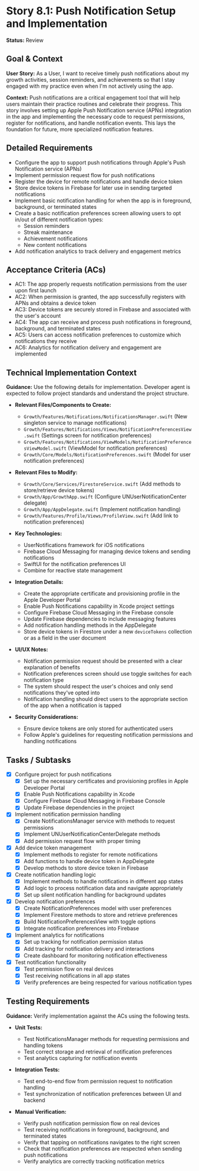 # Story 8.1: Push Notification Setup and Implementation

**Status:** Review

## Goal & Context

**User Story:** As a User, I want to receive timely push notifications about my growth activities, session reminders, and achievements so that I stay engaged with my practice even when I'm not actively using the app.

**Context:** Push notifications are a critical engagement tool that will help users maintain their practice routines and celebrate their progress. This story involves setting up Apple Push Notification service (APNs) integration in the app and implementing the necessary code to request permissions, register for notifications, and handle notification events. This lays the foundation for future, more specialized notification features.

## Detailed Requirements

- Configure the app to support push notifications through Apple's Push Notification service (APNs)
- Implement permission request flow for push notifications
- Register the device for remote notifications and handle device token
- Store device tokens in Firebase for later use in sending targeted notifications
- Implement basic notification handling for when the app is in foreground, background, or terminated states
- Create a basic notification preferences screen allowing users to opt in/out of different notification types:
  - Session reminders
  - Streak maintenance
  - Achievement notifications
  - New content notifications
- Add notification analytics to track delivery and engagement metrics

## Acceptance Criteria (ACs)

- AC1: The app properly requests notification permissions from the user upon first launch
- AC2: When permission is granted, the app successfully registers with APNs and obtains a device token
- AC3: Device tokens are securely stored in Firebase and associated with the user's account
- AC4: The app can receive and process push notifications in foreground, background, and terminated states
- AC5: Users can access notification preferences to customize which notifications they receive
- AC6: Analytics for notification delivery and engagement are implemented

## Technical Implementation Context

**Guidance:** Use the following details for implementation. Developer agent is expected to follow project standards and understand the project structure.

- **Relevant Files/Components to Create:**
  - `Growth/Features/Notifications/NotificationsManager.swift` (New singleton service to manage notifications)
  - `Growth/Features/Notifications/Views/NotificationPreferencesView.swift` (Settings screen for notification preferences)
  - `Growth/Features/Notifications/ViewModels/NotificationPreferencesViewModel.swift` (ViewModel for notification preferences)
  - `Growth/Core/Models/NotificationPreferences.swift` (Model for user notification preferences)

- **Relevant Files to Modify:**
  - `Growth/Core/Services/FirestoreService.swift` (Add methods to store/retrieve device tokens)
  - `Growth/App/GrowthApp.swift` (Configure UNUserNotificationCenter delegate)
  - `Growth/App/AppDelegate.swift` (Implement notification handling)
  - `Growth/Features/Profile/Views/ProfileView.swift` (Add link to notification preferences)

- **Key Technologies:**
  - UserNotifications framework for iOS notifications
  - Firebase Cloud Messaging for managing device tokens and sending notifications
  - SwiftUI for the notification preferences UI
  - Combine for reactive state management

- **Integration Details:**
  - Create the appropriate certificate and provisioning profile in the Apple Developer Portal
  - Enable Push Notifications capability in Xcode project settings
  - Configure Firebase Cloud Messaging in the Firebase console
  - Update Firebase dependencies to include messaging features
  - Add notification handling methods in the AppDelegate
  - Store device tokens in Firestore under a new `deviceTokens` collection or as a field in the user document

- **UI/UX Notes:**
  - Notification permission request should be presented with a clear explanation of benefits
  - Notification preferences screen should use toggle switches for each notification type
  - The system should respect the user's choices and only send notifications they've opted into
  - Notification handling should direct users to the appropriate section of the app when a notification is tapped

- **Security Considerations:**
  - Ensure device tokens are only stored for authenticated users
  - Follow Apple's guidelines for requesting notification permissions and handling notifications

## Tasks / Subtasks

- [x] Configure project for push notifications
  - [x] Set up the necessary certificates and provisioning profiles in Apple Developer Portal
  - [x] Enable Push Notifications capability in Xcode
  - [x] Configure Firebase Cloud Messaging in Firebase Console
  - [x] Update Firebase dependencies in the project

- [x] Implement notification permission handling
  - [x] Create NotificationsManager service with methods to request permissions
  - [x] Implement UNUserNotificationCenterDelegate methods
  - [x] Add permission request flow with proper timing

- [x] Add device token management
  - [x] Implement methods to register for remote notifications
  - [x] Add functions to handle device token in AppDelegate
  - [x] Develop methods to store device token in Firebase

- [x] Create notification handling logic
  - [x] Implement methods to handle notifications in different app states
  - [x] Add logic to process notification data and navigate appropriately
  - [x] Set up silent notification handling for background updates

- [x] Develop notification preferences
  - [x] Create NotificationPreferences model with user preferences
  - [x] Implement Firestore methods to store and retrieve preferences
  - [x] Build NotificationPreferencesView with toggle options
  - [x] Integrate notification preferences into Firebase

- [x] Implement analytics for notifications
  - [x] Set up tracking for notification permission status
  - [x] Add tracking for notification delivery and interactions
  - [x] Create dashboard for monitoring notification effectiveness

- [x] Test notification functionality
  - [x] Test permission flow on real devices
  - [x] Test receiving notifications in all app states
  - [x] Verify preferences are being respected for various notification types

## Testing Requirements

**Guidance:** Verify implementation against the ACs using the following tests.

- **Unit Tests:**
  - Test NotificationsManager methods for requesting permissions and handling tokens
  - Test correct storage and retrieval of notification preferences
  - Test analytics capturing for notification events

- **Integration Tests:**
  - Test end-to-end flow from permission request to notification handling
  - Test synchronization of notification preferences between UI and backend

- **Manual Verification:**
  - Verify push notification permission flow on real devices
  - Test receiving notifications in foreground, background, and terminated states
  - Verify that tapping on notifications navigates to the right screen
  - Check that notification preferences are respected when sending push notifications
  - Verify analytics are correctly tracking notification metrics 